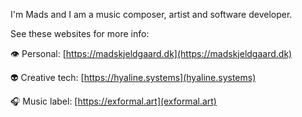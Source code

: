 I'm Mads and I am a music composer, artist and software developer. 

See these websites for more info:

👁️ Personal: [https://madskjeldgaard.dk](https://madskjeldgaard.dk)

👽 Creative tech: [https://hyaline.systems](hyaline.systems)

🎧 Music label: [https://exformal.art](exformal.art)
